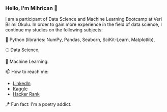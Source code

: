 ### Hello, I'm Mihrican 👋

 I am a participant of Data Science and Machine Learning Bootcamp at Veri Bilimi Okulu. In order to gain more experience in the field of data science, I continue my studies on the following subjects:
 
🚀 Python (libraries: NumPy, Pandas, Seaborn, SciKit-Learn, Matplotlib), 

🌕 Data Science,

🌱 Machine Learning.


📫 How to reach me: 
- [Linkedln ](https://www.linkedin.com/in/mihricankizilyer/)
- [Kaggle](https://www.kaggle.com/mihricankizilyer) 
- [Hacker Rank](https://www.hackerrank.com/mihricankizilyer?hr_r=1) 
 
🪁 Fun fact: I'm a poetry addict. 

 
